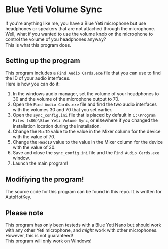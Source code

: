 # Blue Yeti Volume Sync
If you're anything like me, you have a Blue Yeti microphone but use headphones or speakers that are not attached through the microphone.  
Well, what if you wanted to use the volume knob on the microphone to control the volume of you headphones anyway?  
This is what this program does.
## Setting up the program
This program includes a `Find Audio Cards.exe` file that you can use to find the ID of your audio interfaces.  
Here is how you can do it:  
1. In the windows audio manager, set the volume of your headphones to 30 and the volume of the microphone output to 70.
2. Open the `Find Audio Cards.exe` file and find the two audio interfaces with the volumes 30 and 70 that you set earlier.
3. Open the `sync_config.ini` file that is placed by default in `C:\Program Files (x86)\Blue Yeti Volume Sync`, or elsewhere if you changed the installation location during the installation.
4. Change the `MicID` value to the value in the Mixer column for the device with the value of 70.
5. Change the `HeadID` value to the value in the Mixer column for the device with the value of 30.
6. Save and close the `sync_config.ini` file and the `Find Audio Cards.exe` window.
7. Launch the main program!
## Modifiying the program!
The source code for this program can be found in this repo. It is written for AutoHotKey.
## Please note
This program has only been testeds with a Blue Yeti Nano but should work with any other Yeti microphone, and _might_ work with other microphones. However, this is not guaranteed!  
This program will only work on Windows!